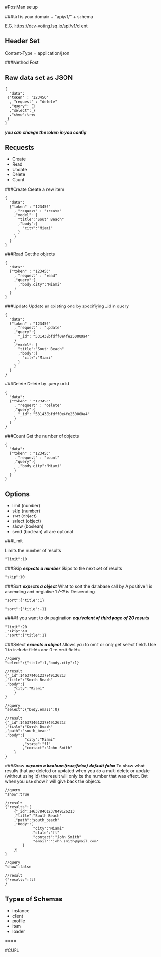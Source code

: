 #PostMan setup 

###Url is your domain + "api/v1/" + schema

E.G. 
https://dev-voting.lsq.io/api/v1/client

Header Set
---
Content-Type = application/json

###Method Post

Raw data set as JSON
---
```
{
  "data":
 {"token" : "123456"
  , "request" : "delete"
  ,"query": {}
  ,"select":{}
  ,"show":true
 }
}
```

***you can change the token in you config***

Requests
---
* Create
* Read
* Update
* Delete
* Count

###Create
Create a new item
```
{
  "data":
  {"token" : "123456"
    , "request" : "create"
    ,"model": {
      "title":"South Beach"
      ,"body":{
        "city":"Miami"
      }
    }
  }
}
```
###Read
Get the objects
```
{
  "data":
  {"token" : "123456"
    , "request" : "read"
    ,"query":{
      ,"body.city":"Miami"
    }
  }
}
```

###Update
Update an existing one by specifiying _id in query
```
{
  "data":
  {"token" : "123456"
    , "request" : "update"
    ,"query":{
      "_id": "531438bfdff0e4fe250000a4"
    }
    ,"model": {
      "title":"South Beach"
      ,"body":{
        "city":"Miami"
      }
    }
  }
}
```

###Delete
Delete by query or id 
```
{
  "data":
  {"token" : "123456"
    , "request" : "delete"
    ,"query":{
      "_id": "531438bfdff0e4fe250000a4"
    }
  }
}
```

###Count
Get the number of objects
```
{
  "data":
  {"token" : "123456"
    , "request" : "count"
    ,"query":{
      ,"body.city":"Miami"
    }
  }
}
```

Options 
---
* limit (number)
* skip (number)
* sort (object)
* select (object)
* show (boolean)
* send (boolean)
all are optional 

###Limit

Limits the number of results
```
"limit":10
```


###Skip
***expects a number***
Skips to the next set of results
```
"skip":10
```


###Sort
***expects a object***
What to sort the database call by 
A positive 1 is ascending and negiative 1 ***(-1)*** is Descending 
```
"sort":{"title":1}
```
```
"sort":{"title":-1}
```


####if you want to do pagination
***equivalent of third page of 20 results***
```
"limit":20
,"skip":40
,"sort":{"title":1}
```

###Select
***expects a object***
Allows you to omit or only get select fields
Use 1 to include fields and 0 to omit fields
```
//query
"select":{"title":1,"body.city":1}

//result
{"_id":146378461237849126213
,"title":"South Beach"
,"body":{
    "city":"Miami"
    }
}
```

```
//query
"select":{"body.email":0}

//result
{"_id":146378461237849126213
,"title":"South Beach"
,"path":"south_beach"
,"body":{
         "city":"Miami"
        ,"state":"fl"
        ,"contact":"John Smith"
    }
}
```
###Show
***expects a boolean (true/false) default false***
To show what results that are deleted or updated
when you do a multi delete or update (without using id) the result will only be the number that was effect. But when you use show it will give back the objects.
```
//query
"show":true

//result
{"results":[
    {"_id":146378461237849126213
    ,"title":"South Beach"
    ,"path":"south_beach"
    ,"body":{
             "city":"Miami"
            ,"state":"fl"
            ,"contact":"John Smith"
            ,"email":"john.smith@gmail.com"
        }
    }]
}
```

```
//query
"show":false

//result
{"results":[1]
}
```

Types of Schemas
---
* instance
* client
* profile
* item
* loader


====

#CURL

